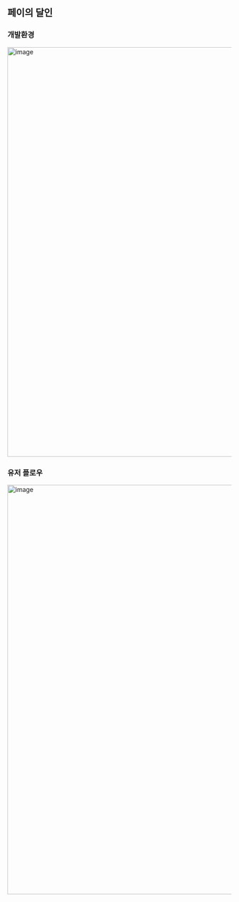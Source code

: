 ## 페이의 달인



### 개발환경
<img width="919" alt="image" src="https://user-images.githubusercontent.com/88137420/173075670-1affaeec-8943-447a-afc8-84d7e07ec806.png">


### 유저 플로우
<img width="919" alt="image" src="https://user-images.githubusercontent.com/88137420/173075597-ef554eb1-29a4-4e0f-9b48-86dc448acbe2.png">
